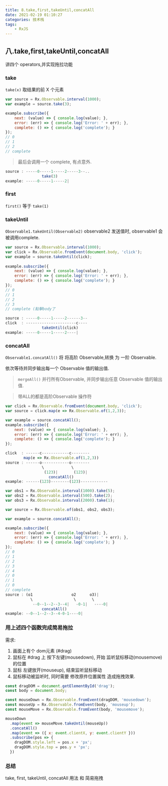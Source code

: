 ```yaml
---
title: 8.take,first,takeUntil,concatAll
date: 2021-02-19 01:10:27
categories: 技术栈
tags: 
    - RxJS
---
```

## 八.take,first,takeUntil,concatAll

讲四个 operators,并实现拖拉功能


### take

`take(x)` 取结果的前 X 个元素

```js
var source = Rx.Observable.interval(1000);
var example = source.take(3);

example.subscribe({
    next: (value) => { console.log(value); },
    error: (err) => { console.log('Error: ' + err); },
    complete: () => { console.log('complete'); }
});
// 0
// 1
// 2
// complete
```
> 最后会调用一个 complete, 有点意外.
```js
source : -----0-----1-----2-----3--..
                take(3)
example: -----0-----1-----2|
```

### first

`first()` 等于 `take(1)`

### takeUntil

`Observable1.takeUntil(Observable2)` observable2 发送值时, observable1 会被调用complete.

```js
var source = Rx.Observable.interval(1000);
var click = Rx.Observable.fromEvent(document.body, 'click');
var example = source.takeUntil(click);     
   
example.subscribe({
    next: (value) => { console.log(value); },
    error: (err) => { console.log('Error: ' + err); },
    complete: () => { console.log('complete'); }
});
// 0
// 1
// 2
// 3
// complete (點擊body了

source : -----0-----1-----2------3--
click  : ----------------------c----
                takeUntil(click)
example: -----0-----1-----2----|
```

### concatAll

`Observable1.concatAll()` 将 将高阶 Observable,转换 为 一阶 Observable.

依次等待并同步输出每一个 Observable 值的输出值.

> `mergeAll()` 并行所有Observable, 并同步输出任意 Observable 值的输出值.

> 带ALL的都是高阶Observable 操作符

```js
var click = Rx.Observable.fromEvent(document.body, 'click');
var source = click.map(e => Rx.Observable.of(1,2,3));

var example = source.concatAll();
example.subscribe({
    next: (value) => { console.log(value); },
    error: (err) => { console.log('Error: ' + err); },
    complete: () => { console.log('complete'); }
});

click  : ------c------------c--------
        map(e => Rx.Observable.of(1,2,3))
source : ------o------------o--------
                \            \
                 (123)|       (123)|
                   concatAll()
example: ------(123)--------(123)------------
```


```js
var obs1 = Rx.Observable.interval(1000).take(5);
var obs2 = Rx.Observable.interval(500).take(2);
var obs3 = Rx.Observable.interval(2000).take(1);

var source = Rx.Observable.of(obs1, obs2, obs3);

var example = source.concatAll();

example.subscribe({
    next: (value) => { console.log(value); },
    error: (err) => { console.log('Error: ' + err); },
    complete: () => { console.log('complete'); }
});
// 0
// 1
// 2
// 3
// 4
// 0
// 1
// 0
// complete
source : (o1                 o2      o3)|
           \                  \       \
            --0--1--2--3--4|   -0-1|   ----0|
                concatAll()        
example: --0--1--2--3--4-0-1----0|
```

### 用上述四个函数完成简易拖拉

需求:
1. 画面上有个 dom元素 (#drag)
2. 鼠标在 #drag 上 按下左键(mousedown), 开始 监听鼠标移动(mousemove) 的位置
3. 鼠标 左键放开(mouseup), 结束监听鼠标移动
4. 鼠标移动被监听时, 同时需要 修改原件位置属性 造成拖拽效果.

```js
const dragDOM = document.getElementById('drag');
const body = document.body;

const mouseDown = Rx.Observable.fromEvent(dragDOM, 'mousedown');
const mouseUp = Rx.Observable.fromEvent(body, 'mouseup');
const mouseMove = Rx.Observable.fromEvent(body, 'mousemove');

mouseDown
  .map(event => mouseMove.takeUntil(mouseUp))
  .concatAll()
  .map(event => ({ x: event.clientX, y: event.clientY }))
  .subscribe(pos => {
  	dragDOM.style.left = pos.x + 'px';
    dragDOM.style.top = pos.y + 'px';
  })
```

### 总结

take, first, takeUntil, concatAll 用法 和 简易拖拽